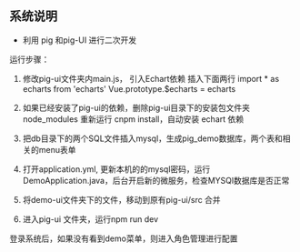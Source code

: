 

## 系统说明

- 利用 pig 和pig-UI 进行二次开发

运行步骤：


1. 修改pig-ui文件夹内main.js， 引入Echart依赖
插入下面两行
import * as echarts from 'echarts'
Vue.prototype.$echarts = echarts

2.  如果已经安装了pig-ui的依赖，删除pig-ui目录下的安装包文件夹node_modules
重新运行 cnpm install，自动安装 echart 依赖

3. 把db目录下的两个SQL文件插入mysql，生成pig_demo数据库，两个表和相关的menu表单

4. 打开application.yml, 更新本机的的mysql密码，运行DemoApplication.java，后台开启新的微服务，检查MYSQl数据库是否正常

5. 将demo-ui文件夹下的文件，移动到原有pig-ui/src  合并

6. 进入pig-ui 文件夹，运行npm run dev

登录系统后，如果没有看到demo菜单，则进入角色管理进行配置 

 


